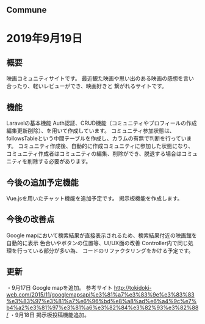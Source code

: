 
## Commune
2019年9月19日
====

## 概要
映画コミュニティサイトです。
最近観た映画や思い出のある映画の感想を言い合ったり、軽いレビューができ、映画好きと
繋がれるサイトです。

## 機能
Laravelの基本機能
Auth認証、CRUD機能（コミュニティやプロフィールの作成編集更新削除）、を用いて作成しています。
コミュニティ参加状態は、followsTableという中間テーブルを作成し、カラムの有無で判断を行っています。
コミュニティ作成後、自動的に作成コミュニティに参加した状態になり、
コミュニティ作成者はコミュニティの編集、削除ができ、脱退する場合はコミュニティを削除する必要があります。


## 今後の追加予定機能
Vue.jsを用いたチャット機能を追加予定です。
掲示板機能を作成します。

## 今後の改善点
Google mapにおいて検索結果が直接表示されるため、検索結果付近の映画館を自動的に表示
色合いやボタンの位置等、UI/UX面の改善
Controller内で同じ処理を行っている部分が多い為、
コードのリファクタリングをかける予定です。

## 更新
・9月17日
Google mapを追加。
参考サイト
http://tokidoki-web.com/2015/11/googlemapsapi%e3%81%a7%e3%83%9e%e3%83%83%e3%83%97%e3%81%a7%e6%96%bd%e8%a8%ad%e6%a4%9c%e7%b4%a2%e3%81%97%e3%81%a6%e3%82%84%e3%82%93%e3%82%88/
・9月18日
掲示板投稿機能追加。
